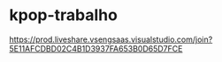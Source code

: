 # kpop-trabalho


https://prod.liveshare.vsengsaas.visualstudio.com/join?5E11AFCDBD02C4B1D3937FA653B0D65D7FCE
